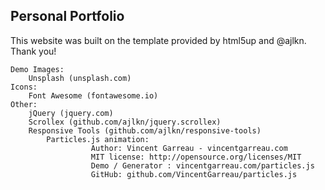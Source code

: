## Personal Portfolio


This website was built on the template provided by html5up and @ajlkn. Thank you! 


	Demo Images:
		Unsplash (unsplash.com)
    Icons:
		Font Awesome (fontawesome.io)
    Other:
		jQuery (jquery.com)
		Scrollex (github.com/ajlkn/jquery.scrollex)
		Responsive Tools (github.com/ajlkn/responsive-tools)
            Particles.js animation:
                      Author: Vincent Garreau - vincentgarreau.com
                      MIT license: http://opensource.org/licenses/MIT
                      Demo / Generator : vincentgarreau.com/particles.js
                      GitHub: github.com/VincentGarreau/particles.js

